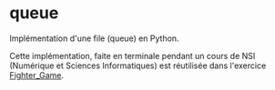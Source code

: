# queue
Implémentation d'une file (queue) en Python.

Cette implémentation, faite en terminale pendant un cours de NSI (Numérique et Sciences Informatiques) est réutilisée dans l'exercice [Fighter_Game](https://github.com/Yann-Plougonven/Fighter_Game).
